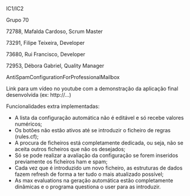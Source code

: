 IC1/IC2

Grupo 70

72788, Mafalda Cardoso, Scrum Master

73291, Filipe Teixeira, Developer

73680, Rui Francisco, Developer

72953, Débora Gabriel, Quality Manager

AntiSpamConfigurationForProfessionalMailbox


Link para um vídeo no youtube com a demonstração da aplicação final desenvolvida (ex: http://...)


Funcionalidades extra implementadas:
- A lista da configuração automática não é editável e só recebe valores numéricos;
- Os botões não estão ativos até se introduzir o ficheiro de regras (rules.cf);
- A procura de ficheiros está completamente dedicada, ou seja, não se aceita outros ficheiros que não os desejados;
- Só se pode realizar a avaliação da configuração se forem inseridos previamente os ficheiros ham e spam;
- Cada vez que é introduzido um novo ficheiro, as estruturas de dados fazem refresh de forma a ter tudo o mais atualizado possível;
- As max evaluations na geração automática estão completamente dinâmicas e o programa questiona o user para as introduzir.

